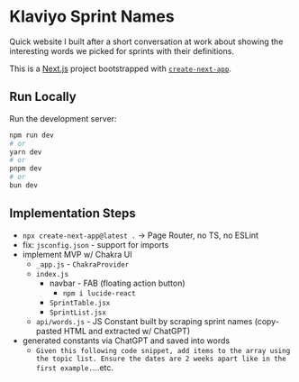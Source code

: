 # Klaviyo Sprint Names
Quick website I built after a short conversation at work about showing the interesting words we picked for sprints with their definitions.

This is a [Next.js](https://nextjs.org) project bootstrapped with [`create-next-app`](https://nextjs.org/docs/pages/api-reference/create-next-app).

## Run Locally

Run the development server:

```bash
npm run dev
# or
yarn dev
# or
pnpm dev
# or
bun dev
```

## Implementation Steps
- `npx create-next-app@latest .` -> Page Router, no TS, no ESLint
- fix: `jsconfig.json` - support for imports
- implement MVP w/ Chakra UI
  - `_app.js` - `ChakraProvider`
  - `index.js`
    - navbar - FAB (floating action button)
      - `npm i lucide-react`
    - `SprintTable.jsx`
    - `SprintList.jsx`
  - `api/words.js` - JS Constant built by scraping sprint names (copy-pasted HTML and extracted w/ ChatGPT)
- generated constants via ChatGPT and saved into words
  - `Given this following code snippet, add items to the array using the topic list. Ensure the dates are 2 weeks apart like in the first example.`...etc.

